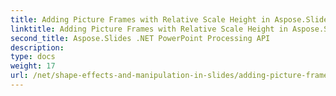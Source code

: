 ```yaml
---
title: Adding Picture Frames with Relative Scale Height in Aspose.Slides
linktitle: Adding Picture Frames with Relative Scale Height in Aspose.Slides
second_title: Aspose.Slides .NET PowerPoint Processing API
description: 
type: docs
weight: 17
url: /net/shape-effects-and-manipulation-in-slides/adding-picture-frames-relative-scale/
---
```

